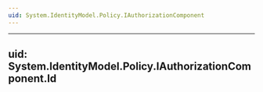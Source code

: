 ```yaml
---
uid: System.IdentityModel.Policy.IAuthorizationComponent
---
```


---
uid: System.IdentityModel.Policy.IAuthorizationComponent.Id
---
